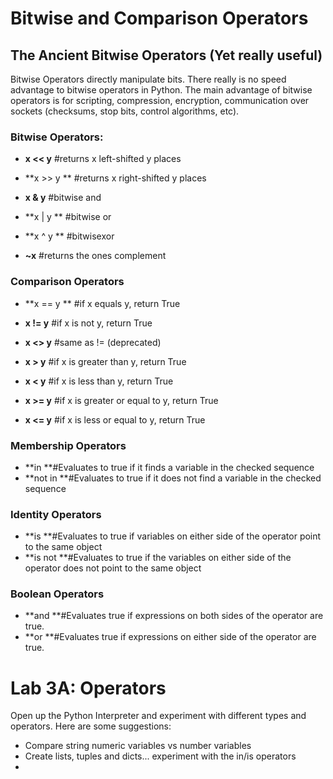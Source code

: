 # Bitwise and Comparison Operators

## The Ancient Bitwise Operators \(Yet really useful\)

Bitwise Operators directly manipulate bits. There really is no speed advantage to bitwise operators in Python. The main advantage of bitwise operators is for scripting, compression, encryption, communication over sockets \(checksums, stop bits, control algorithms, etc\).

### Bitwise Operators:

* **x &lt;&lt; y**     \#returns x left-shifted y places​

* **x &gt;&gt; y **    \#returns x right-shifted y places​

* **x & y**       \#bitwise and​

* **x \| y **       \#bitwise or​

* **x ^ y **      \#bitwisexor​

* **~x**          \#returns the ones complement

### Comparison Operators

* **x == y **    \#if x equals y, return True​

* **x != y**      \#if x is not y, return True​

* **x &lt;&gt; y**     \#same as != \(deprecated\)​

* **x &gt; y**       \#if x is greater than y, return True​

* **x &lt; y**       \#if x is less than y, return True​

* **x &gt;= y**     \#if x is greater or equal to y, return True​

* **x &lt;= y**     \#if x is less or equal to y, return True

### Membership Operators

* **in            **\#Evaluates to true if it finds a variable in the checked sequence
* **not in     **\#Evaluates to true if it does not find a variable in the checked sequence

### Identity Operators

* **is             **\#Evaluates to true if variables on either side of the operator point to the same object 
* **is not      **\#Evaluates to true if the variables on either side of the operator does not point to the same object

### Boolean Operators

* **and         **\#Evaluates true if expressions on both sides of the operator are true. 
* **or            **\#Evaluates true if expressions on either side of the operator are true.

# Lab 3A: Operators

Open up the Python Interpreter and experiment with different types and operators. Here are some suggestions:

* Compare string numeric variables vs number variables
* Create lists, tuples and dicts... experiment with the in/is operators
* 


